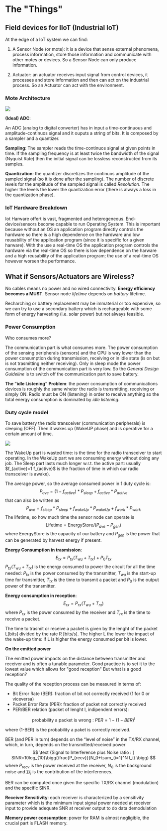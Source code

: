 # The "Things"

## Field devices for IIoT (Industrial IoT)

At the edge of a IoT system we can find:

1) A Sensor Node (or mote): it is a device that sense external phenomena, process information, store those information and communicate with other motes or devices. So a Sensor Node can only produce information.

2) Actuator: an actuator receives input signal from control devices, it processes and store information and then can act on the industrial process. So an Actuator can act with the environment.

### Mote Architecture

<img src="file:///android_asset/IOT/img/img1.png" >

**(Ideal) ADC**:

An ADC (analog to digital converter) has in input a time-continuous and amplitude-continuos signal and it ouputs a string of bits. It is composed by a sampler and a quantizer.

**Sampling**: The sampler reads the time-continuos signal at given points in time. If the sampling frequency is at least twice the bandwidth of the signal (Nyquist Rate) then the initial signal can be lossless reconstructed from its samples.

**Quantization**: the quantizer discretizes the continuos amplitude of the sampled signal (so it is done after the sampling). The number of discrete levels for the amplitude of the sampled signal is called *Resolution*. The higher the levels the lower the quantization error (there is always a loss in the quantization phase).

### IoT Hardware Breakdown

Iot Harware offert is vast, fragmented and heterogeneous. End-device/sensors become capable to run Operating System. This is important because without an OS an application program directly controls the hardware so there is a high dependence on the hardware and low reusability of the application program (since it is specific for a given harware). With the use a real-time OS the application program controls the hardware via the real-time OS so there is low dependence on the harware and a high reusability of the application program; the use of a real-time OS however worsen the performance. 

## What if Sensors/Actuators are Wireless?

No cables means no power and no wired connectivity. **Energy efficiency becomes a MUST**. Sensor node *lifetime* depends on *battery* lifetime.

Recharching or battery replacement may be immaterial or too expensive, so we can try to use a secondary battery which is rechargeable with some form of energy harvesting (i.e. solar power) but not always feasible.

### Power Consumption

Who consumes more?

The communication part is what consumes more. The power consumption of the sensing peripherals (sensors) and the CPU is way lower than the power consumption during transmission, receiving or in idle state (is on but is not trasmitting neither receiving). Only in sleep mode the power consumption of the communication part is very low. So the *General Design Guideline* is to switch off the communication part to save battery.

**The "idle Listening" Problem**: the power consumption of communications devices is roughly the same wheter the radio is transmitting, receiving or simply ON. Radio must be ON (listening) in order to receive anything so the total energy consumption is dominated by *idle listening*.

### Duty cycle model

To save battery the radio transceiver (communication peripherals) is sleeping (OFF). Then it wakes up (WakeUP phase) and is operative for a certain amount of time.

<img src="file:///android_asset/IOT/img/img2.png" >

The WakeUp part is wasted time: is the time for the radio transceiver to start operating. In the WakeUp part we are consuming energy without doing any job. The Sleep part lasts much longer w.r.t. the active part: usually $f_{active}=1 $%. ($f_{active}$ is the fraction of time in which our radio transceiver is awake).

The average power, so the average consumed power in 1 duty cycle is:
$$
P_{ave}=(1-f_{active})*P_{sleep}+f_{active}*P_{active}
$$
that can also be written as
$$
P_{ave}=f_{sleep}*P_{sleep}+f_{wakeUp}*P_{wakeUp}+f_{work}*P_{work}
$$
The lifetime, so how much time the sensor node can operate is
$$
\text {Lifetime}= \text{EnergyStore}/(P_{ave}-P_{gen}) 
$$
where EnergyStore is the capacity of our battery and $P_{gen}$ is the power that can be generated by harvest energy if present.

**Energy Consumption in trasmission**:
$$
E_{tx} = P_{tx}(T_{wu}+T_{tx})+P_0T_{tx}
$$
$P_{tx}(T_{wu}+T_{tx})$ is the energy consumed to power the circuit for all the time needed: $P_{tx}$ is the power consumed by the transmitter, $T_{wu}$ is the start-up time for transmitter, $T_{tx}$ is the time to transmit a packet and $P_0$ is the output power of the transmitter.

**Energy consumption in reception**:
$$
E_{rx} = P_{rx}(T_{wu}+T_{rx})
$$
where $P_{rx}$ is the power consumed by the receiver and $T_{rx}$ is the time to receive a packet.

The time to trasmit or receive a packet is given by the lenght of the packet  L[bits] divided by the rate R [bits/s]. The higher L the lower the impact of the wake-up time: if L is higher the energy consumed per bit is lower.

**On the emitted power**

The emitted power impacts on the distance between transmitter and receiver and is often a tunable parameter. Good practice is to set it to the lowest value which allows for "good reception" But what is a good reception?

The quality of the reception process can be measured in terms of:

- Bit Error Rate (BER): fraction of bit not correctly received (1 for 0 or viceversa)
- Packet Error Rate (PER): fraction of packet not correctly received
- PER/BER relation (packet of lenght l, indipendent errors):

$$
\text{probability a packet is wrong : } PER = 1-(1-BER)^l
$$

where (1-BER) is the probability a paket is correctly received.

BER (and PER in turn) depends on the “level of noise” in the TX/RX channel, which, in turn, depends on the transmitted/received power
$$
\text {Signal to Interference plus Noise ratio : } SINR=10log_{10}\bigg(\frac{P_{recv}}{N_0+\sum_{i=1}^N I_i} \bigg) 
$$
where $P_{recv}$ is the power received at the receiver, $N_0$ is the background noise and $\sum I_i$ is the contribution of the interferences.

BER can be computed once given the specific TX/RX channel (modulation) and the specific SINR.

**Receiver Sensitivity**: each receiver is characterized by a sensitivity parameter which is the minimum input signal power needed at receiver input to provide adequate SNR at receiver output to do data demodulation

**Memory power consumption**: power for RAM is almost negligible, the crucial part is FLASH memory.